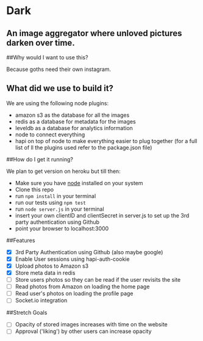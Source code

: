 # Dark
## An image aggregator where unloved pictures darken over time.

##Why would I want to use this?

Because goths need their own instagram.

## What did we use to build it?

We are using the following node plugins:
+ amazon s3 as the database for all the images
+ redis as a database for metadata for the images
+ leveldb as a database for analytics information
+ node to connect everything
+ hapi on top of node to make everything easier to plug together (for a full list of ll the plugins used refer to the package.json file)

##How do I get it running?

We plan to get version on heroku but till then:

+ Make sure you have [node](https://nodejs.org/) installed on your system
+ Clone this repo
+ run ```npm install``` in your terminal
+ run our tests using `npm test`
+ run ```node server.js``` in your terminal
+ insert your own clientID and clientSecret in server.js to set up the 3rd party authentication using Github
+ point your browser to localhost:3000

##Features

* [x] 3rd Party Authentication using Github (also maybe google)
* [x] Enable User sessions using hapi-auth-cookie
* [x] Upload photos to Amazon s3
* [x] Store meta data in redis
* [ ] Store users photos so they can be read if the user revisits the site
* [ ] Read photos from Amazon on loading the home page
* [ ] Read user's photos on loading the profile page
* [ ] Socket.io integration

##Stretch Goals

* [ ] Opacity of stored images increases with time on the website
* [ ] Approval ('liking') by other users can increase opacity
